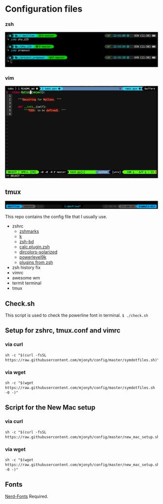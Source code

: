 # Configuration files
### zsh
![zsh](screenshots/zsh.png)

### vim
![vim](screenshots/vim.png)

## tmux
![tmux](screenshots/tmux.png)

This repo contains the config file that I usually use.

* zshrc
	* [zshmarks](https://github.com/jocelynmallon/zshmarks)
	* [k](https://github.com/supercrabtree/k)
	* [zsh-bd](https://github.com/Tarrasch/zsh-bd)
	* [calc.plugin.zsh](https://github.com/arzzen/calc.plugin.zsh)
	* [dircolors-solarized](https://github.com/seebi/dircolors-solarized)
	* [powerlevel9k](https://github.com/bhilburn/powerlevel9k)
	* [plugins from zsh](https://github.com/robbyrussell/oh-my-zsh)
* zsh history fix
* vimrc
* awesome wm
* termit terminal
* tmux

## Check.sh
This script is used to check the powerline font in terminal.
`$ ./check.sh`

## Setup for zshrc, tmux.conf and vimrc
### via curl
```
sh -c "$(curl -fsSL https://raw.githubusercontent.com/mjonyh/config/master/symdotfiles.sh)"
```
### via wget
```
sh -c "$(wget https://raw.githubusercontent.com/mjonyh/config/master/symdotfiles.sh -0 -)"
```

## Script for the New Mac setup

### via curl
```
sh -c "$(curl -fsSL
https://raw.githubusercontent.com/mjonyh/config/master/new_mac_setup.sh)"
```
### via wget
```
sh -c "$(wget https://raw.githubusercontent.com/mjonyh/config/master/new_mac_setup.sh -0 -)"
```

## Fonts
[Nerd-Fonts](https://nerdfonts.com) Required. 
